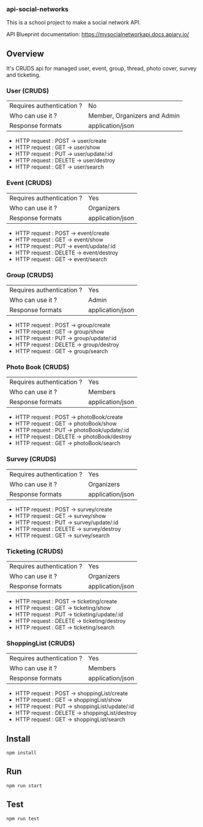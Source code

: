 ### api-social-networks

This is a school project to make a social network API.

API Blueprint documentation:
https://mysocialnetworkapi.docs.apiary.io/

## Overview
It's CRUDS api for managed user, event, group, thread, photo cover, survey and ticketing.


### User (CRUDS)

|                            |                  |
|----------------------------|------------------|
| Requires authentication ?  | No               |
| Who can use it ?           | Member, Organizers and Admin  |
| Response formats           | application/json |

* HTTP request : POST → user/create
* HTTP request : GET → user/show
* HTTP request : PUT → user/update/:id
* HTTP request : DELETE → user/destroy
* HTTP request : GET → user/search


### Event (CRUDS)

|                            |                  |
|----------------------------|------------------|
| Requires authentication ?  | Yes               |
| Who can use it ?           | Organizers
| Response formats           | application/json |

* HTTP request : POST → event/create
* HTTP request : GET → event/show
* HTTP request : PUT → event/update/:id
* HTTP request : DELETE → event/destroy
* HTTP request : GET → event/search


### Group (CRUDS)

|                            |                  |
|----------------------------|------------------|
| Requires authentication ?  | Yes               |
| Who can use it ?           | Admin
| Response formats           | application/json |

* HTTP request : POST → group/create
* HTTP request : GET → group/show
* HTTP request : PUT → group/update/:id
* HTTP request : DELETE → group/destroy
* HTTP request : GET → group/search


### Photo Book (CRUDS)

|                            |                  |
|----------------------------|------------------|
| Requires authentication ?  | Yes               |
| Who can use it ?           | Members
| Response formats           | application/json |

* HTTP request : POST → photoBook/create
* HTTP request : GET → photoBook/show
* HTTP request : PUT → photoBook/update/:id
* HTTP request : DELETE → photoBook/destroy
* HTTP request : GET → photoBook/search


### Survey (CRUDS)

|                            |                  |
|----------------------------|------------------|
| Requires authentication ?  | Yes               |
| Who can use it ?           | Organizers
| Response formats           | application/json |

* HTTP request : POST → survey/create
* HTTP request : GET → survey/show
* HTTP request : PUT → survey/update/:id
* HTTP request : DELETE → survey/destroy
* HTTP request : GET → survey/search


### Ticketing (CRUDS)

|                            |                  |
|----------------------------|------------------|
| Requires authentication ?  | Yes               |
| Who can use it ?           | Organizers
| Response formats           | application/json |

* HTTP request : POST → ticketing/create
* HTTP request : GET → ticketing/show
* HTTP request : PUT → ticketing/update/:id
* HTTP request : DELETE → ticketing/destroy
* HTTP request : GET → ticketing/search


### ShoppingList (CRUDS)

|                            |                  |
|----------------------------|------------------|
| Requires authentication ?  | Yes               |
| Who can use it ?           | Members
| Response formats           | application/json |

* HTTP request : POST → shoppingList/create
* HTTP request : GET → shoppingList/show
* HTTP request : PUT → shoppingList/update/:id
* HTTP request : DELETE → shoppingList/destroy
* HTTP request : GET → shoppingList/search


## Install
```
npm install

```
## Run

```
npm run start

```

## Test

```
npm run test

```
